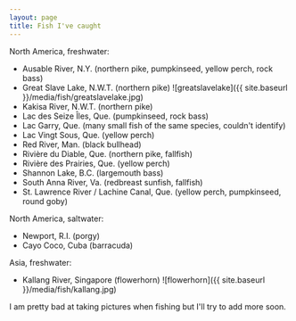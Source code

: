 ```yaml
---
layout: page
title: Fish I've caught
---
```


North America, freshwater:

+ Ausable River, N.Y. (northern pike, pumpkinseed, yellow perch, rock bass)
+ Great Slave Lake, N.W.T. (northern pike)
![greatslavelake]({{ site.baseurl }}/media/fish/greatslavelake.jpg)
+ Kakisa River, N.W.T. (northern pike)
+ Lac des Seize Îles, Que. (pumpkinseed, rock bass)
+ Lac Garry, Que. (many small fish of the same species, couldn't identify)
+ Lac Vingt Sous, Que. (yellow perch)
+ Red River, Man. (black bullhead)
+ Rivière du Diable, Que. (northern pike, fallfish)
+ Rivière des Prairies, Que. (yellow perch)
+ Shannon Lake, B.C. (largemouth bass)
+ South Anna River, Va. (redbreast sunfish, fallfish)
+ St. Lawrence River / Lachine Canal, Que. (yellow perch, pumpkinseed, round goby)

North America, saltwater:

+ Newport, R.I. (porgy)
+ Cayo Coco, Cuba (barracuda)

Asia, freshwater:

+ Kallang River, Singapore (flowerhorn)
![flowerhorn]({{ site.baseurl }}/media/fish/kallang.jpg)

I am pretty bad at taking pictures when fishing but I'll try to add more soon.
